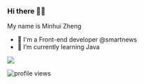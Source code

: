 ### Hi there 👋😃

My name is Minhui Zheng 

- 💼 I'm a Front-end developer @smartnews
- 🌱 I’m currently learning Java

<img src="https://github-readme-stats.vercel.app/api?username=zhengminhui&show_icons=true&count_private=true&hide_border=true&theme=dracula" align="center" />

![profile views](https://komarev.com/ghpvc/?username=zhengminhui&style=plastic)
